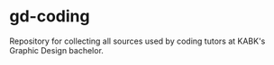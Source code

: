 # gd-coding
Repository for collecting all sources used by coding tutors at KABK's Graphic Design bachelor.
